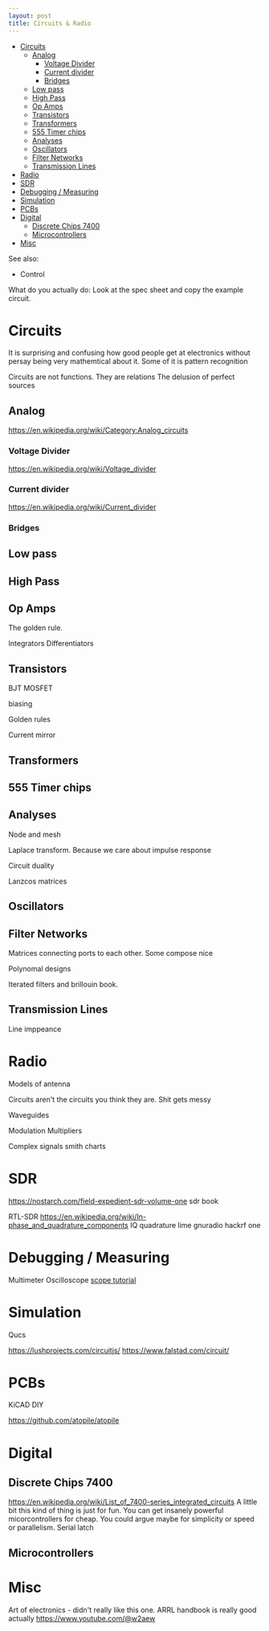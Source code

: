 ```yaml
---
layout: post
title: Circuits & Radio
---
```

- [Circuits](#circuits)
  - [Analog](#analog)
    - [Voltage Divider](#voltage-divider)
    - [Current divider](#current-divider)
    - [Bridges](#bridges)
  - [Low pass](#low-pass)
  - [High Pass](#high-pass)
  - [Op Amps](#op-amps)
  - [Transistors](#transistors)
  - [Transformers](#transformers)
  - [555 Timer chips](#555-timer-chips)
  - [Analyses](#analyses)
  - [Oscillators](#oscillators)
  - [Filter Networks](#filter-networks)
  - [Transmission Lines](#transmission-lines)
- [Radio](#radio)
- [SDR](#sdr)
- [Debugging / Measuring](#debugging--measuring)
- [Simulation](#simulation)
- [PCBs](#pcbs)
- [Digital](#digital)
  - [Discrete Chips 7400](#discrete-chips-7400)
  - [Microcontrollers](#microcontrollers)
- [Misc](#misc)

See also:

- Control

What do you actually do:
Look at the spec sheet and copy the example circuit.

# Circuits

It is surprising and confusing how good people get at electronics without persay being very mathemtical about it.
Some of it is pattern recognition

Circuits are not functions. They are relations
The delusion of perfect sources

## Analog

<https://en.wikipedia.org/wiki/Category:Analog_circuits>

### Voltage Divider

<https://en.wikipedia.org/wiki/Voltage_divider>

### Current divider

<https://en.wikipedia.org/wiki/Current_divider>

### Bridges

## Low pass

## High Pass

## Op Amps

The golden rule.

Integrators
Differentiators

## Transistors

BJT
MOSFET

biasing

Golden rules

Current mirror

## Transformers

## 555 Timer chips

## Analyses

Node and mesh

Laplace transform. Because we care about impulse response

Circuit duality

Lanzcos matrices

## Oscillators

## Filter Networks

Matrices connecting ports to each other. Some compose nice

Polynomal designs

Iterated filters and brillouin book.

## Transmission Lines

Line imppeance

# Radio

Models of antenna

Circuits aren't the circuits you think they are. Shit gets messy

Waveguides

Modulation
Multipliers

Complex signals
smith charts

# SDR

<https://nostarch.com/field-expedient-sdr-volume-one> sdr book

RTL-SDR
<https://en.wikipedia.org/wiki/In-phase_and_quadrature_components> IQ quadrature
lime
gnuradio
hackrf one

# Debugging / Measuring

Multimeter
Oscilloscope [scope tutorial](https://www.youtube.com/playlist?list=PL746BF38BC2E068E0)

# Simulation

Qucs

<https://lushprojects.com/circuitjs/>
<https://www.falstad.com/circuit/>

# PCBs

KiCAD
DIY

<https://github.com/atopile/atopile>

# Digital

## Discrete Chips 7400

<https://en.wikipedia.org/wiki/List_of_7400-series_integrated_circuits>
A little bit this kind of thing is just for fun. You can get insanely powerful micorcontrollers for cheap.
You could argue maybe for simplicity or speed or parallelism.
Serial latch

## Microcontrollers

# Misc

Art of electronics - didn't really like this one.
ARRL handbook is really good actually
<https://www.youtube.com/@w2aew>
